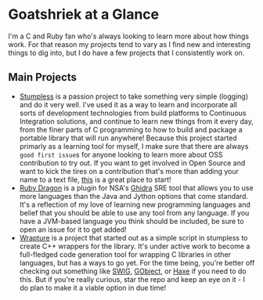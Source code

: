 # Goatshriek at a Glance
I'm a C and Ruby fan who's always looking to learn more about how things work.
For that reason my projects tend to vary as I find new and interesting things
to dig into, but I do have a few projects that I consistently work on.

## Main Projects
 * [Stumpless](https://github.com/goatshriek/stumpless) is a passion project to
   take something very simple (logging) and do it very well. I've used it as a
   way to learn and incorporate all sorts of development technologies from build
   platforms to Continuous Integration solutions, and continue to learn new
   things from it every day, from the finer parts of C programming to how to
   build and package a portable library that will run anywhere! Because this
   project started primarly as a learning tool for myself, I make sure that
   there are always `good first issue`s for anyone looking to learn more about
   OSS contribution to try out. If you want to get involved in Open Source and
   want to kick the tires on a contribution that's more than adding your name
   to a text file,
   [this](https://github.com/goatshriek/stumpless/labels/good%20first%20issue)
   is a great place to start!
 * [Ruby Dragon](https://github.com/goatshriek/ruby-dragon) is a plugin for
   NSA's [Ghidra](https://github.com/NationalSecurityAgency/ghidra) SRE tool
   that allows you to use more languages than the Java and Jython options that
   come standard. It's a reflection of my love of learning new programming
   languages and belief that you should be able to use any tool from any
   language. If you have a JVM-based language you think should be included, be
   sure to open an issue for it to get added!
 * [Wrapture](https://github.com/goatshriek/wrapture) is a project that started
   out as a simple script in stumpless to create C++ wrappers for the library.
   It's under active work to become a full-fledged code generation tool for
   wrapping C libraries in other languages, but has a ways to go yet. For the
   time being, you're better off checking out something like
   [SWIG](http://www.swig.org/),
   [GObject](https://gi.readthedocs.io/en/latest/), or [Haxe](https://haxe.org/)
   if you need to do this. But if you're really curious, star the repo and
   keep an eye on it - I do plan to make it a viable option in due time!

